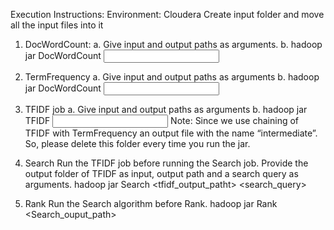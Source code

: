 Execution Instructions:
Environment: Cloudera
Create input folder and move all the input files into it

1. DocWordCount:
   a. Give input and output paths as arguments.
   b. hadoop jar <jarFileName> DocWordCount <input> <output>
2. TermFrequency
   a. Give input and output paths as arguments
   b. hadoop jar <jarFileName> DocWordCount <input> <output>

3. TFIDF job
   a. Give input and output paths as arguments
   b. hadoop jar <jarFileName> TFIDF <input> <output>
   Note: Since we use chaining of TFIDF with TermFrequency an output file with the name “intermediate”. So, please delete this folder every time you run the jar.

4. Search
   Run the TFIDF job before running the Search job.
   Provide the output folder of TFIDF as input, output path and a search query as arguments.
   hadoop jar <jarFileName> Search <tfidf_output_patht> <output> <search_query>

5. Rank
   Run the Search algorithm before Rank.
   hadoop jar <jarFileName> Rank <Search_ouput_path> <output>
